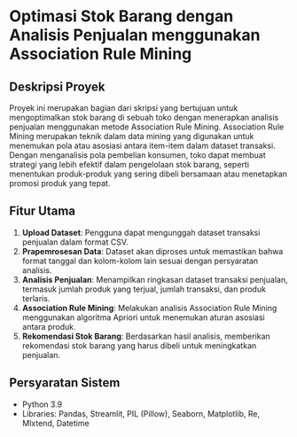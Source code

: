 # Optimasi Stok Barang dengan Analisis Penjualan menggunakan Association Rule Mining

## Deskripsi Proyek
Proyek ini merupakan bagian dari skripsi yang bertujuan untuk mengoptimalkan stok barang di sebuah toko dengan menerapkan analisis penjualan menggunakan metode Association Rule Mining. Association Rule Mining merupakan teknik dalam data mining yang digunakan untuk menemukan pola atau asosiasi antara item-item dalam dataset transaksi. Dengan menganalisis pola pembelian konsumen, toko dapat membuat strategi yang lebih efektif dalam pengelolaan stok barang, seperti menentukan produk-produk yang sering dibeli bersamaan atau menetapkan promosi produk yang tepat.

## Fitur Utama
1. **Upload Dataset**: Pengguna dapat mengunggah dataset transaksi penjualan dalam format CSV.
2. **Prapemrosesan Data**: Dataset akan diproses untuk memastikan bahwa format tanggal dan kolom-kolom lain sesuai dengan persyaratan analisis.
3. **Analisis Penjualan**: Menampilkan ringkasan dataset transaksi penjualan, termasuk jumlah produk yang terjual, jumlah transaksi, dan produk terlaris.
4. **Association Rule Mining**: Melakukan analisis Association Rule Mining menggunakan algoritma Apriori untuk menemukan aturan asosiasi antara produk.
5. **Rekomendasi Stok Barang**: Berdasarkan hasil analisis, memberikan rekomendasi stok barang yang harus dibeli untuk meningkatkan penjualan.

## Persyaratan Sistem
- Python 3.9
- Libraries: Pandas, Streamlit, PIL (Pillow), Seaborn, Matplotlib, Re, Mlxtend, Datetime


